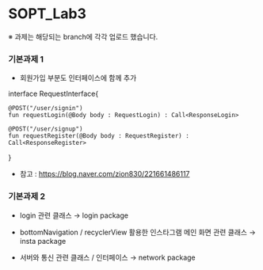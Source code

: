 # SOPT_Lab3
※ 과제는 해당되는 branch에 각각 업로드 했습니다.

### 기본과제 1

- 회원가입 부분도 인터페이스에 함께 추가

interface RequestInterface{

    @POST("/user/signin")
    fun requestLogin(@Body body : RequestLogin) : Call<ResponseLogin>

    @POST("/user/signup")
    fun requestRegister(@Body body : RequestRegister) : Call<ResponseRegister>
    
}




- 참고 : https://blog.naver.com/zion830/221661486117


### 기본과제 2

- login 관련 클래스 → login package


- bottomNavigation / recyclerView 활용한 인스타그램 메인 화면 관련 클래스 → insta package


- 서버와 통신 관련 클래스 / 인터페이스 → network package
